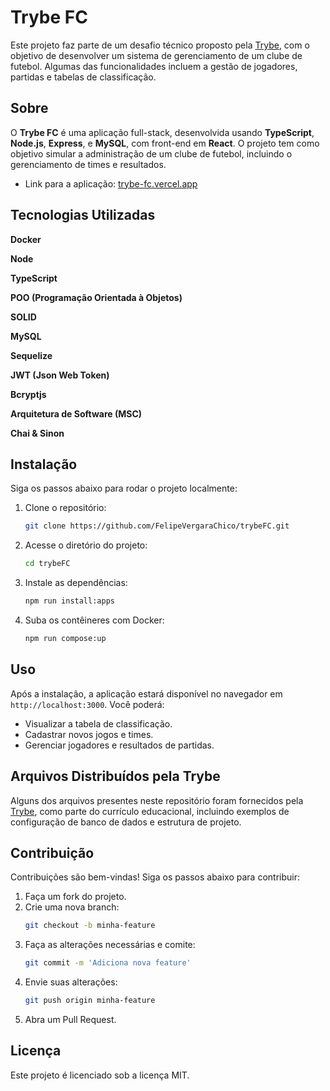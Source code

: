# Trybe FC

Este projeto faz parte de um desafio técnico proposto pela [Trybe](https://www.betrybe.com/), com o objetivo de desenvolver um sistema de gerenciamento de um clube de futebol. Algumas das funcionalidades incluem a gestão de jogadores, partidas e tabelas de classificação.

## Sobre

O **Trybe FC** é uma aplicação full-stack, desenvolvida usando **TypeScript**, **Node.js**, **Express**, e **MySQL**, com front-end em **React**. O projeto tem como objetivo simular a administração de um clube de futebol, incluindo o gerenciamento de times e resultados.

- Link para a aplicação: [trybe-fc.vercel.app](https://trybe-fc.vercel.app)

## Tecnologias Utilizadas

**Docker**

**Node**

**TypeScript**

**POO (Programação Orientada à Objetos)**

**SOLID**

**MySQL**

**Sequelize**

**JWT (Json Web Token)**

**Bcryptjs**

**Arquitetura de Software (MSC)**

**Chai & Sinon**

## Instalação

Siga os passos abaixo para rodar o projeto localmente:

1. Clone o repositório:
    ```bash
    git clone https://github.com/FelipeVergaraChico/trybeFC.git
    ```
2. Acesse o diretório do projeto:
    ```bash
    cd trybeFC
    ```
3. Instale as dependências:
    ```bash
   npm run install:apps
    ```    
4. Suba os contêineres com Docker:
    ```bash
   npm run compose:up
    ```

## Uso

Após a instalação, a aplicação estará disponível no navegador em `http://localhost:3000`. Você poderá:

- Visualizar a tabela de classificação.
- Cadastrar novos jogos e times.
- Gerenciar jogadores e resultados de partidas.

## Arquivos Distribuídos pela Trybe

Alguns dos arquivos presentes neste repositório foram fornecidos pela [Trybe](https://www.betrybe.com/), como parte do currículo educacional, incluindo exemplos de configuração de banco de dados e estrutura de projeto.

## Contribuição

Contribuições são bem-vindas! Siga os passos abaixo para contribuir:

1. Faça um fork do projeto.
2. Crie uma nova branch:
    ```bash
    git checkout -b minha-feature
    ```
3. Faça as alterações necessárias e comite:
    ```bash
    git commit -m 'Adiciona nova feature'
    ```
4. Envie suas alterações:
    ```bash
    git push origin minha-feature
    ```
5. Abra um Pull Request.

## Licença

Este projeto é licenciado sob a licença MIT.
